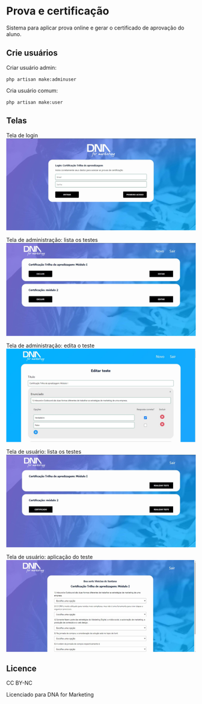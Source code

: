 # Prova e certificação

Sistema para aplicar prova online e gerar o certificado de aprovação do aluno.

## Crie usuários

Criar usuário admin:

    php artisan make:adminuser

Cria usuário comum:

    php artisan make:user
## Telas

Tela de login
![Tela de integração OK](docs/assets/img/login-screen.jpg)

Tela de administração: lista os testes
![Tela de integração OK](docs/assets/img/admin-list-tests-screen.jpg)

Tela de administração: edita o teste
![Tela de integração OK](docs/assets/img/admin-edit-test-screen.jpg)

Tela de usuário: lista os testes
![Tela de integração OK](docs\assets\img\user-list-tests-screen.jpg)

Tela de usuário: aplicação do teste
![Tela de integração OK](docs/assets/img/user-dotest-screen.jpg)

## Licence
CC BY-NC

Licenciado para DNA for Marketing